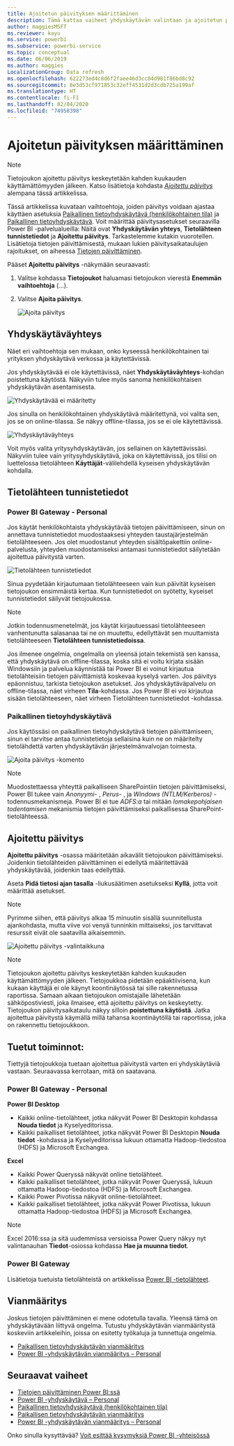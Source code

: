 ```yaml
---
title: Ajoitetun päivityksen määrittäminen
description: Tämä kattaa vaiheet yhdyskäytävän valintaan ja ajoitetun päivityksen määrittämiseen.
author: maggiesMSFT
ms.reviewer: kayu
ms.service: powerbi
ms.subservice: powerbi-service
ms.topic: conceptual
ms.date: 06/06/2019
ms.author: maggies
LocalizationGroup: Data refresh
ms.openlocfilehash: 622273ed4c8d6f2faee46d3cc84d981f86bd8c92
ms.sourcegitcommit: 8e3d53cf971853c32eff4531d2d3cdb725a199af
ms.translationtype: HT
ms.contentlocale: fi-FI
ms.lasthandoff: 02/04/2020
ms.locfileid: "74958398"
---
```

# <a name="configure-scheduled-refresh"></a>Ajoitetun päivityksen määrittäminen

>[!NOTE]
>Tietojoukon ajoitettu päivitys keskeytetään kahden kuukauden käyttämättömyyden jälkeen. Katso lisätietoja kohdasta [*Ajoitettu päivitys*](#scheduled-refresh) alempana tässä artikkelissa.

Tässä artikkelissa kuvataan vaihtoehtoja, joiden päivitys voidaan ajastaa käyttäen asetuksia [Paikallinen tietoyhdyskäytävä (henkilökohtainen tila)](service-gateway-personal-mode.md) ja [Paikallinen tietoyhdyskäytävä](service-gateway-onprem.md). Voit määrittää päivitysasetukset seuraavilla Power BI -palvelualueilla: Näitä ovat **Yhdyskäytävän yhteys**, **Tietolähteen tunnistetiedot** ja **Ajoitettu päivitys**. Tarkastelemme kutakin vuorotellen. Lisätietoja tietojen päivittämisestä, mukaan lukien päivitysaikataulujen rajoitukset, on aiheessa [Tietojen päivittäminen](refresh-data.md#data-refresh).

Pääset **Ajoitettu päivitys** -näkymään seuraavasti:

1. Valitse kohdassa **Tietojoukot** haluamasi tietojoukon vierestä **Enemmän vaihtoehtoja** (...).
2. Valitse **Ajoita päivitys**.

    ![Ajoita päivitys](media/refresh-scheduled-refresh/dataset-menu.png)

## <a name="gateway-connection"></a>Yhdyskäytäväyhteys

Näet eri vaihtoehtoja sen mukaan, onko kyseessä henkilökohtainen tai yrityksen yhdyskäytävä verkossa ja käytettävissä.

Jos yhdyskäytävää ei ole käytettävissä, näet **Yhdyskäytäväyhteys**-kohdan poistettuna käytöstä. Näkyviin tulee myös sanoma henkilökohtaisen yhdyskäytävän asentamisesta.

![Yhdyskäytävää ei määritetty](media/refresh-scheduled-refresh/gateway-not-configured.png)

Jos sinulla on henkilökohtainen yhdyskäytävä määritettynä, voi valita sen, jos se on online-tilassa. Se näkyy offline-tilassa, jos se ei ole käytettävissä.

![Yhdyskäytäväyhteys](media/refresh-scheduled-refresh/gateway-connection.png)

Voit myös valita yritysyhdyskäytävän, jos sellainen on käytettävissäsi. Näkyviin tulee vain yritysyhdyskäytävä, joka on käytettävissä, jos tilisi on luettelossa tietolähteen **Käyttäjät**-välilehdellä kyseisen yhdyskäytävän kohdalla.

## <a name="data-source-credentials"></a>Tietolähteen tunnistetiedot

### <a name="power-bi-gateway---personal"></a>Power BI Gateway - Personal

Jos käytät henkilökohtaista yhdyskäytävää tietojen päivittämiseen, sinun on annettava tunnistetiedot muodostaaksesi yhteyden taustajärjestelmän tietolähteeseen. Jos olet muodostanut yhteyden sisältöpakettiin online-palvelusta, yhteyden muodostamiseksi antamasi tunnistetiedot säilytetään ajoitettua päivitystä varten.

![Tietolähteen tunnistetiedot](media/refresh-scheduled-refresh/data-source-credentials-pgw.png)

Sinua pyydetään kirjautumaan tietolähteeseen vain kun päivität kyseisen tietojoukon ensimmäistä kertaa. Kun tunnistetiedot on syötetty, kyseiset tunnistetiedot säilyvät tietojoukossa.

> [!NOTE]
> Jotkin todennusmenetelmät, jos käytät kirjautuessasi tietolähteeseen vanhentunutta salasanaa tai ne on muutettu, edellyttävät sen muuttamista tietolähteeseen **Tietolähteen tunnistetiedoissa**.

Jos ilmenee ongelmia, ongelmalla on yleensä jotain tekemistä sen kanssa, että yhdyskäytävä on offline-tilassa, koska sitä ei voitu kirjata sisään Windowsiin ja palvelua käynnistää tai Power BI ei voinut kirjautua tietolähteisiin tietojen päivittämistä koskevaa kyselyä varten. Jos päivitys epäonnistuu, tarkista tietojoukon asetukset. Jos yhdyskäytäväpalvelu on offline-tilassa, näet virheen **Tila**-kohdassa. Jos Power BI ei voi kirjautua sisään tietolähteeseen, näet virheen Tietolähteen tunnistetiedot -kohdassa.

### <a name="on-premises-data-gateway"></a>Paikallinen tietoyhdyskäytävä

Jos käytössäsi on paikallinen tietoyhdyskäytävä tietojen päivittämiseen, sinun ei tarvitse antaa tunnistetietoja sellaisina kuin ne on määritelty tietolähdettä varten yhdyskäytävän järjestelmänvalvojan toimesta.

![Ajoita päivitys -komento](media/refresh-scheduled-refresh/data-source-credentials-egw.png)

> [!NOTE]
> Muodostettaessa yhteyttä paikalliseen SharePointiin tietojen päivittämiseksi, Power BI tukee vain *Anonyymi-* , *Perus-* , ja *Windows (NTLM/Kerberos)* -todennusmekanismeja. Power BI ei tue *ADFS:a* tai mitään *lomakepohjaisen todentamisen* mekanismia  tietojen päivittämiseksi paikallisessa SharePoint-tietolähteessä.

## <a name="scheduled-refresh"></a>Ajoitettu päivitys

**Ajoitettu päivitys** -osassa määritetään aikavälit tietojoukon päivittämiseksi. Joidenkin tietolähteiden päivittäminen ei edellytä määritettävää yhdyskäytävää, joidenkin taas edellyttää.

Aseta **Pidä tietosi ajan tasalla** -liukusäätimen asetukseksi **Kyllä**, jotta voit määrittää asetukset.

> [!NOTE]
> Pyrimme siihen, että päivitys alkaa 15 minuutin sisällä suunnitellusta ajankohdasta, mutta viive voi venyä tunninkin mittaiseksi, jos tarvittavat resurssit eivät ole saatavilla aikaisemmin.

![Ajoitettu päivitys -valintaikkuna](media/refresh-scheduled-refresh/scheduled-refresh.png)

> [!NOTE]
> Tietojoukon ajoitettu päivitys keskeytetään kahden kuukauden käyttämättömyyden jälkeen. Tietojoukkoa pidetään epäaktiivisena, kun kukaan käyttäjä ei ole käynyt koontinäytössä tai sille rakennetussa raportissa. Samaan aikaan tietojoukon omistajalle lähetetään sähköpostiviesti, joka ilmaisee, että ajoitettu päivitys on keskeytetty. Tietojoukon päivitysaikataulu näkyy silloin **poistettuna käytöstä**. Jatka ajoitettua päivitystä käymällä millä tahansa koontinäytöllä tai raportissa, joka on rakennettu tietojoukkoon.

## <a name="whats-supported"></a>Tuetut toiminnot:

Tiettyjä tietojoukkoja tuetaan ajoitettua päivitystä varten eri yhdyskäytäviä vastaan. Seuraavassa kerrotaan, mitä on saatavana.

### <a name="power-bi-gateway---personal"></a>Power BI Gateway - Personal

**Power BI Desktop**

* Kaikki online-tietolähteet, jotka näkyvät Power BI Desktopin kohdassa **Nouda tiedot** ja Kyselyeditorissa.
* Kaikki paikalliset tietolähteet, jotka näkyvät Power BI Desktopin **Nouda tiedot** -kohdassa ja Kyselyeditorissa lukuun ottamatta Hadoop-tiedostoa (HDFS) ja Microsoft Exchangea.

**Excel**

* Kaikki Power Queryssä näkyvät online tietolähteet.
* Kaikki paikalliset tietolähteet, jotka näkyvät Power Queryssä, lukuun ottamatta Hadoop-tiedostoa (HDFS) ja Microsoft Exchangea.
* Kaikki Power Pivotissa näkyvät online-tietolähteet.
* Kaikki paikalliset tietolähteet, jotka näkyvät Power Pivotissa, lukuun ottamatta Hadoop-tiedostoa (HDFS) ja Microsoft Exchangea.

> [!NOTE]
> Excel 2016:ssa ja sitä uudemmissa versioissa Power Query näkyy nyt valintanauhan **Tiedot**-osiossa kohdassa **Hae ja muunna tiedot**.

### <a name="power-bi-gateway"></a>Power BI Gateway

Lisätietoja tuetuista tietolähteistä on artikkelissa [Power BI -tietolähteet](power-bi-data-sources.md).

## <a name="troubleshooting"></a>Vianmääritys
Joskus tietojen päivittäminen ei mene odotetulla tavalla. Yleensä tämä on yhdyskäytävään liittyvä ongelma. Tutustu yhdyskäytävän vianmääritystä koskeviin artikkeleihin, joissa on esitetty työkaluja ja tunnettuja ongelmia.

- [Paikallisen tietoyhdyskäytävän vianmääritys](service-gateway-onprem-tshoot.md)
- [Power BI -yhdyskäytävän vianmääritys – Personal](service-admin-troubleshooting-power-bi-personal-gateway.md)

## <a name="next-steps"></a>Seuraavat vaiheet

- [Tietojen päivittäminen Power BI:ssä](refresh-data.md)  
- [Power BI -yhdyskäytävä – Personal](service-gateway-personal-mode.md)  
- [Paikallinen tietoyhdyskäytävä (henkilökohtainen tila)](service-gateway-onprem.md)  
- [Paikallisen tietoyhdyskäytävän vianmääritys](service-gateway-onprem-tshoot.md)  
- [Power BI -yhdyskäytävän vianmääritys – Personal](service-admin-troubleshooting-power-bi-personal-gateway.md)  

Onko sinulla kysyttävää? [Voit esittää kysymyksiä Power BI -yhteisössä](https://community.powerbi.com/)